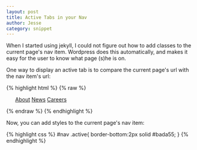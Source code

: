 ```yaml
---
layout: post
title: Active Tabs in your Nav
author: Jesse
category: snippet
---
```


When I started using jekyll, I could not figure out how to add classes to the current page's nav item.
Wordpress does this automatically, and makes it easy for the user to know what page (s)he is on.

One way to display an active tab is to compare the current page's url with the nav item's url:

{% highlight html %}
  {% raw %}
  <ul id="nav">
    <li{% if page.url == '/about.html' %} class="active"{% endif %}>
	<a href="/about.html">About</a>
    </li>
    <li{% if page.url == '/news.html' %} class="active"{% endif %}>
	<a href="/news.html">News</a>
    </li>
    <li{% if page.url == '/contact.html' %} class="active"{% endif %}>
	<a href="/contact.html">Careers</a>
    </li>
  </ul>
  {% endraw %}
{% endhighlight %}

Now, you can add styles to the current page's nav item:

{% highlight css %}
  #nav .active{
    border-bottom:2px solid #bada55;
  }
{% endhighlight %}
